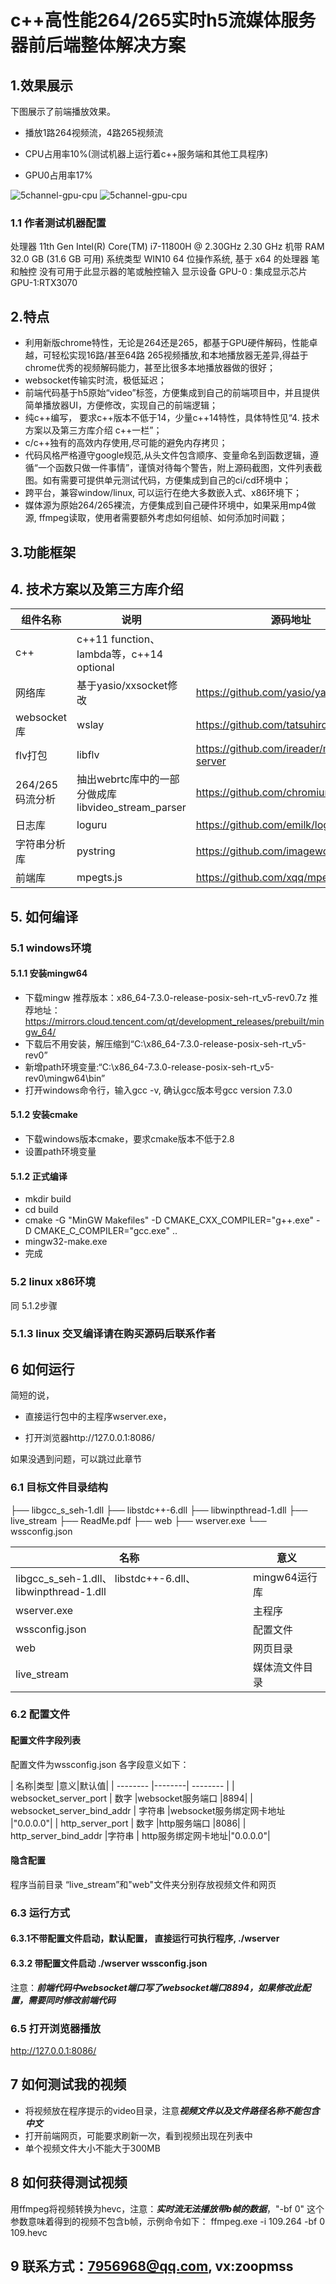 # c++高性能264/265实时h5流媒体服务器前后端整体解决方案

## 1.效果展示

下图展示了前端播放效果。

+ 播放1路264视频流，4路265视频流

+ CPU占用率10%(测试机器上运行着c++服务端和其他工具程序)

+ GPU0占用率17%

![5channel-gpu-cpu](preview\5channel-gpu-cpu-stop.png)
![5channel-gpu-cpu](preview\5channel-gpu-cpu.png)

### 1.1  作者测试机器配置

处理器	11th Gen Intel(R) Core(TM) i7-11800H @ 2.30GHz   2.30 GHz
机带 RAM	32.0 GB (31.6 GB 可用)
系统类型	WIN10 64 位操作系统, 基于 x64 的处理器
笔和触控	没有可用于此显示器的笔或触控输入
显示设备    GPU-0 : 集成显示芯片 GPU-1:RTX3070 


## 2.特点

+ 利用新版chrome特性，无论是264还是265，都基于GPU硬件解码，性能卓越，可轻松实现16路/甚至64路 265视频播放,和本地播放器无差异,得益于chrome优秀的视频解码能力，甚至比很多本地播放器做的很好；
+ websocket传输实时流，极低延迟；
+ 前端代码基于h5原始“video”标签，方便集成到自己的前端项目中，并且提供简单播放器UI，方便修改，实现自己的前端逻辑；
+ 纯c++编写， 要求c++版本不低于14，少量c++14特性，具体特性见“4. 技术方案以及第三方库介绍 c++一栏”；
+ c/c++独有的高效内存使用,尽可能的避免内存拷贝；
+ 代码风格严格遵守google规范,从头文件包含顺序、变量命名到函数逻辑，遵循“一个函数只做一件事情”，谨慎对待每个警告，附上源码截图，文件列表截图。如有需要可提供单元测试代码，方便集成到自己的ci/cd环境中；
+ 跨平台，兼容window/linux, 可以运行在绝大多数嵌入式、x86环境下；
+ 媒体源为原始264/265裸流，方便集成到自己硬件环境中，如果采用mp4做源, ffmpeg读取，使用者需要额外考虑如何组帧、如何添加时间戳；

## 3.功能框架

## 4. 技术方案以及第三方库介绍
| 组件名称 |说明|源码地址|
| -------- |--------|--------|
| c++ | c++11 function、lambda等，c++14 optional ||
| 网络库 | 基于yasio/xxsocket修改 |https://github.com/yasio/yasio|
| websocket库 | wslay|https://github.com/tatsuhiro-t/wslay|
| flv打包 |libflv|https://github.com/ireader/media-server|
| 264/265码流分析 |抽出webrtc库中的一部分做成库libvideo_stream_parser|https://github.com/chromium/chromium|
| 日志库 |loguru|https://github.com/emilk/loguru|
|字符串分析库|pystring|https://github.com/imageworks/pystring|
|前端库|mpegts.js|https://github.com/xqq/mpegts.js|
## 5. 如何编译
### 5.1 windows环境

#### 5.1.1 安装mingw64

+ 下载mingw
推荐版本：x86_64-7.3.0-release-posix-seh-rt_v5-rev0.7z
推荐地址：https://mirrors.cloud.tencent.com/qt/development_releases/prebuilt/mingw_64/
+ 下载后不用安装，解压缩到“C:\x86_64-7.3.0-release-posix-seh-rt_v5-rev0”
+ 新增path环境变量:“C:\x86_64-7.3.0-release-posix-seh-rt_v5-rev0\mingw64\bin”
+ 打开windows命令行，输入gcc -v, 确认gcc版本号gcc version 7.3.0

#### 5.1.2 安装cmake
+ 下载windows版本cmake，要求cmake版本不低于2.8
+ 设置path环境变量

#### 5.1.2 正式编译
+ mkdir build
+ cd build
+ cmake -G "MinGW Makefiles" -D CMAKE_CXX_COMPILER="g++.exe" -D CMAKE_C_COMPILER="gcc.exe" ..
+ mingw32-make.exe
+ 完成

### 5.2 linux x86环境

同 5.1.2步骤

### 5.1.3  linux 交叉编译请在购买源码后联系作者
## 6 如何运行

简短的说，

+ 直接运行包中的主程序wserver.exe，

+ 打开浏览器http://127.0.0.1:8086/

如果没遇到问题，可以跳过此章节

### 6.1 目标文件目录结构

├── libgcc_s_seh-1.dll
├── libstdc++-6.dll
├── libwinpthread-1.dll
├── live_stream
├── ReadMe.pdf
├── web
├── wserver.exe
└── wssconfig.json

| 名称|意义|
| -------- |--------|
| libgcc_s_seh-1.dll、 libstdc++-6.dll、libwinpthread-1.dll| mingw64运行库 |
| wserver.exe |主程序 |
| wssconfig.json | 配置文件 |
| web |网页目录 |
| live_stream |媒体流文件目录 |


### 6.2 配置文件
#### 配置文件字段列表
配置文件为wssconfig.json
各字段意义如下：

| 名称|类型 |意义|默认值|
| -------- |--------| -------- |
| websocket_server_port | 数字 |websocket服务端口 |8894|
| websocket_server_bind_addr | 字符串 |websocket服务绑定网卡地址 |"0.0.0.0"|
| http_server_port | 数字 |http服务端口 |8086|
| http_server_bind_addr |字符串 | http服务绑定网卡地址|"0.0.0.0"|
#### 隐含配置
程序当前目录 “live_stream”和"web"文件夹分别存放视频文件和网页

### 6.3 运行方式
#### 6.3.1不带配置文件启动，默认配置， 直接运行可执行程序, ./wserver
#### 6.3.2 带配置文件启动 ./wserver wssconfig.json

注意：***前端代码中websocket端口写了websocket端口8894，如果修改此配置，需要同时修改前端代码***


### 6.5 打开浏览器播放

http://127.0.0.1:8086/

## 7 如何测试我的视频
+ 将视频放在程序提示的video目录，注意***视频文件以及文件路径名称不能包含中文*** 
+ 打开前端网页，可能要求刷新一次，看到视频出现在列表中
+ 单个视频文件大小不能大于300MB

## 8  如何获得测试视频
用ffmpeg将视频转换为hevc，注意：***实时流无法播放带b帧的数据***，"-bf 0" 这个参数意味着得到的视频不包含b帧，示例命令如下：
ffmpeg.exe -i 109.264 -bf 0 109.hevc

## 9 联系方式：7956968@qq.com, vx:zoopmss

